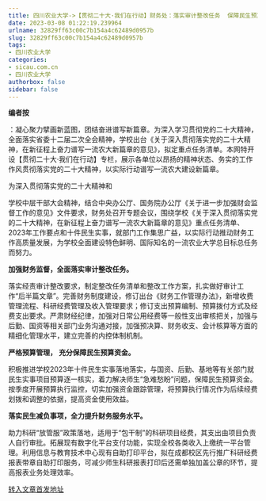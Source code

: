 ```yaml
---
title: 四川农业大学->【贯彻二十大·我们在行动】财务处：落实审计整改任务  保障民生预算资金 | sicau.com.cn
date: 2023-03-08 01:22:19.239964
urlname: 32829ff63c00c7b154a4c62489d0957b
slug: 32829ff63c00c7b154a4c62489d0957b
tags: 
- 四川农业大学
categories:
- sicau.com.cn
- 四川农业大学
authorbox: false
sidebar: false
---
```

**编者按**

：凝心聚力擘画新蓝图，团结奋进谱写新篇章。为深入学习贯彻党的二十大精神，全面落实省委十二届二次全会精神，学校出台《关于深入贯彻落实党的二十大精神，在新征程上奋力谱写一流农大新篇章的意见》，拟定重点任务清单。本网特开设【贯彻二十大·我们在行动】专栏，展示各单位以昂扬的精神状态、务实的工作作风贯彻落实党的二十大精神，以实际行动谱写一流农大建设新篇章。

为深入贯彻落实党的二十大精神和
<!--more-->
学校中层干部大会精神，结合中央办公厅、国务院办公厅《关于进一步加强财会监督工作的意见》文件要求，财务处召开专题会议，围绕学校《关于深入贯彻落实党的二十大精神，在新征程上奋力谱写一流农大新篇章的意见》重点任务清单、2023年工作要点和十件民生实事，就部门工作集思广益，以实际行动推动财务工作高质量发展，为学校全面建设特色鲜明、国际知名的一流农业大学总目标总任务而努力。

**加强财务监督，全面落实审计整改任务。**

落实经责审计整改要求，制定整改任务清单和整改工作方案，扎实做好审计工作“后半篇文章”。完善财务制度建设，修订出台《财务工作管理办法》，新增收费管理流程、科研经费管理及收入管理要求；修订支出预算编制、预算拨付方式及经费支出要求。严肃财经纪律，加强对日常公用经费等一般性支出审核把关，加强与后勤、国资等相关部门业务沟通对接，加强预决算、财务收支、会计核算等方面的精细化管理水平，建立完善的内控体制机制。

**严格预算管理，** **充分保障民生预算资金。**

积极推进学校2023年十件民生实事落地落实，与国资、后勤、基地等有关部门就民生实事项目预算逐一核实，着力解决师生“急难愁盼”问题，保障民生预算资金。按季度开展预算执行监控，切实加强资金跟踪管理，将预算执行情况作为后续经费划拨和调整的依据，提高资金使用效益。

**落实民生减负事项，全力提升财务服务水平。**

助力科研“放管服”政策落地，适用于“包干制”的科研项目经费，其支出由项目负责人自行审批。拓展现有数字化平台支付功能，实现全校各类收入上缴统一平台管理。利用信息与教育技术中心现有自助打印平台，拟在成都校区先行推广科研经费报表带章自助打印服务，可减少师生科研报表打印后还需单独加盖公章的环节，提高报表业务处理效率。



[转入文章首发地址](https://news.sicau.edu.cn/info/1135/71247.htm)